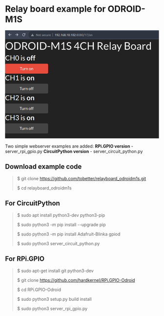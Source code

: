 # Relay board example for ODROID-M1S

![plot](RelayBoard.png)

Two simple webserver examples are added:
  **RPi.GPIO version** - server_rpi_gpio.py
  **CircuitPython version** - server_circuit_python.py

## Download example code
> $ git clone https://github.com/tobetter/relayboard_odroidm1s.git
> 
> $ cd relayboard_odroidm1s

## For CircuitPython
>$ sudo apt install python3-dev python3-pip
>
>$ sudo python3 -m pip install --upgrade pip
>
>$ sudo python3 -m pip install Adafruit-Blinka gpiod
>
>$ sudo python3 server_circuit_python.py

## For RPi.GPIO
>$ sudo apt-get install git python3-dev
>
>$ git clone https://github.com/hardkernel/RPi.GPIO-Odroid
>
>$ cd RPi.GPIO-Odroid
>
>$ sudo python3 setup.py build install
>
>$ sudo python3 server_rpi_gpio.py
